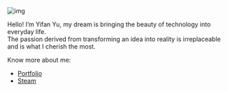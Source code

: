 
<!--
**yifanwow/yifanwow** is a ✨ _special_ ✨ repository because its `README.md` (this file) appears on your GitHub profile.

Here are some ideas to get you started:

- 🔭 I’m currently working on ...
- 🌱 I’m currently learning ...
- 👯 I’m looking to collaborate on ...
- 🤔 I’m looking for help with ...
- 💬 Ask me about ...
- 📫 How to reach me: ...
- 😄 Pronouns: ...
- ⚡ Fun fact: ...
-->

<img src="sunset.png" alt="img" title="Sunset">  

Hello! I’m Yifan Yu, my dream is bringing the beauty of technology into everyday life.  
The passion derived from transforming an idea into reality is irreplaceable and is what I cherish the most.   

Know more about me:
- [Portfolio](https://yifanovo.com)
- [Steam](https://steamcommunity.com/id/yifanovo/)
